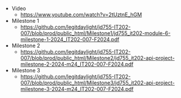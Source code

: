 * Video
    * https://www.youtube.com/watch?v=2tUztnE_hGM
* Milestone 1
  * https://github.com/legitdaylight/jd755-IT202-007/blob/prod/public_html/Milestone1/jd755_it202-module-6-milestone-1-2024_IT202-007-F2024.pdf
* Milestone 2
  * https://github.com/legitdaylight/jd755-IT202-007/blob/prod/public_html/Milestone2/jd755_it202-api-project-milestone-2-2024-m24_IT202-007-F2024.pdf
* Milestone 3
  * https://github.com/legitdaylight/jd755-IT202-007/blob/prod/public_html/Milestone3/jd755_it202-api-project-milestone-3-2024-m24_IT202-007-F2024.pdf
